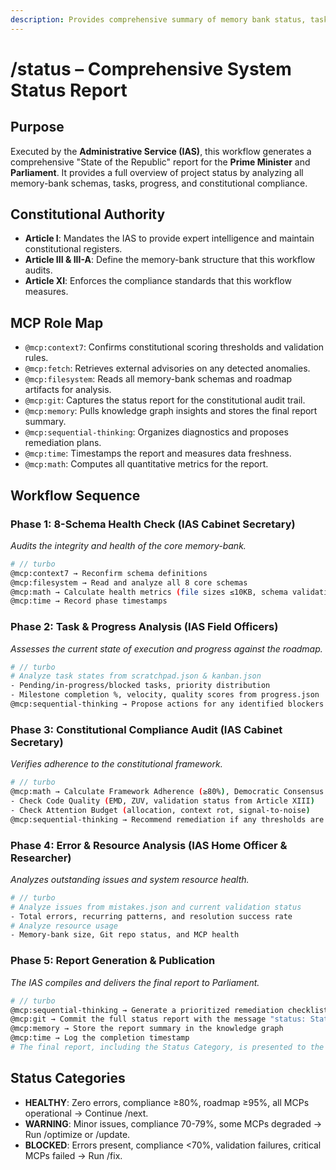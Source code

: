 ```yaml
---
description: Provides comprehensive summary of memory bank status, tasks, progress, and metrics.
---
```


# /status – Comprehensive System Status Report

## Purpose
Executed by the **Administrative Service (IAS)**, this workflow generates a comprehensive "State of the Republic" report for the **Prime Minister** and **Parliament**. It provides a full overview of project status by analyzing all memory-bank schemas, tasks, progress, and constitutional compliance.

## Constitutional Authority
- **Article I**: Mandates the IAS to provide expert intelligence and maintain constitutional registers.
- **Article III & III-A**: Define the memory-bank structure that this workflow audits.
- **Article XI**: Enforces the compliance standards that this workflow measures.

## MCP Role Map
- `@mcp:context7`: Confirms constitutional scoring thresholds and validation rules.
- `@mcp:fetch`: Retrieves external advisories on any detected anomalies.
- `@mcp:filesystem`: Reads all memory-bank schemas and roadmap artifacts for analysis.
- `@mcp:git`: Captures the status report for the constitutional audit trail.
- `@mcp:memory`: Pulls knowledge graph insights and stores the final report summary.
- `@mcp:sequential-thinking`: Organizes diagnostics and proposes remediation plans.
- `@mcp:time`: Timestamps the report and measures data freshness.
- `@mcp:math`: Computes all quantitative metrics for the report.

## Workflow Sequence

### Phase 1: 8-Schema Health Check (IAS Cabinet Secretary)
*Audits the integrity and health of the core memory-bank.*
```bash
# // turbo
@mcp:context7 → Reconfirm schema definitions
@mcp:filesystem → Read and analyze all 8 core schemas
@mcp:math → Calculate health metrics (file sizes ≤10KB, schema validation, knowledge graph sync, attention budget)
@mcp:time → Record phase timestamps
```

### Phase 2: Task & Progress Analysis (IAS Field Officers)
*Assesses the current state of execution and progress against the roadmap.*
```bash
# // turbo
# Analyze task states from scratchpad.json & kanban.json
- Pending/in-progress/blocked tasks, priority distribution
- Milestone completion %, velocity, quality scores from progress.json
@mcp:sequential-thinking → Propose actions for any identified blockers
```

### Phase 3: Constitutional Compliance Audit (IAS Cabinet Secretary)
*Verifies adherence to the constitutional framework.*
```bash
# // turbo
@mcp:math → Calculate Framework Adherence (≥80%), Democratic Consensus (>95%), and Roadmap Alignment (≥95%)
- Check Code Quality (EMD, ZUV, validation status from Article XIII)
- Check Attention Budget (allocation, context rot, signal-to-noise)
@mcp:sequential-thinking → Recommend remediation if any thresholds are missed
```

### Phase 4: Error & Resource Analysis (IAS Home Officer & Researcher)
*Analyzes outstanding issues and system resource health.*
```bash
# // turbo
# Analyze issues from mistakes.json and current validation status
- Total errors, recurring patterns, and resolution success rate
# Analyze resource usage
- Memory-bank size, Git repo status, and MCP health
```

### Phase 5: Report Generation & Publication
*The IAS compiles and delivers the final report to Parliament.*
```bash
# // turbo
@mcp:sequential-thinking → Generate a prioritized remediation checklist
@mcp:git → Commit the full status report with the message "status: State of the Republic YYYY-MM-DD"
@mcp:memory → Store the report summary in the knowledge graph
@mcp:time → Log the completion timestamp
# The final report, including the Status Category, is presented to the Prime Minister.
```

## Status Categories
- **HEALTHY**: Zero errors, compliance ≥80%, roadmap ≥95%, all MCPs operational → Continue /next.
- **WARNING**: Minor issues, compliance 70-79%, some MCPs degraded → Run /optimize or /update.
- **BLOCKED**: Errors present, compliance <70%, validation failures, critical MCPs failed → Run /fix.
